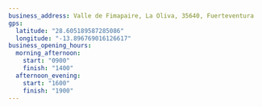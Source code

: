 ```yaml
---
business_address: Valle de Fimapaire, La Oliva, 35640, Fuerteventura
gps:
  latitude: "28.605189587285086"
  longitude: "-13.896769016126617"
business_opening_hours:
  morning_afternoon:
    start: "0900"
    finish: "1400"
  afternoon_evening:
    start: "1600"
    finish: "1900"
---
```

